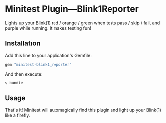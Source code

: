 # Minitest Plugin—Blink1Reporter 

Lights up your [Blink(1)](http://blink1.thingm.com) red / orange / green when tests pass / skip / fail, and purple while running. It makes testing fun!

## Installation

Add this line to your application's Gemfile:

```ruby
gem "minitest-blink1_reporter"
```

And then execute:

    $ bundle

## Usage

That's it! Minitest will automagically find this plugin and light up your Blink(1) like a firefly.
